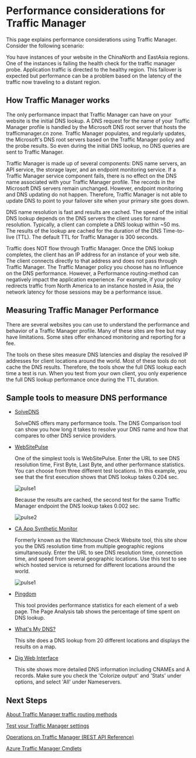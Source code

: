 ﻿<properties
   pageTitle="Performance considerations for Azure Traffic Manager | Azure"
   description="Understand performance on Traffic Manager and how to test performance of your website when using Traffic Manager"
   services="traffic-manager"
   documentationCenter=""
   authors="sdwheeler"
   manager="carmonm"
    editor=""
/>
<tags
    ms.service="traffic-manager"
    ms.devlang="na"
    ms.topic="article"
    ms.tgt_pltfrm="na"
    ms.workload="infrastructure-services"
    ms.date="10/11/2016"
    wacn.date=""
    ms.author="sewhee"
/>


# Performance considerations for Traffic Manager

This page explains performance considerations using Traffic Manager. Consider the following scenario:

You have instances of your website in the ChinaNorth and EastAsia regions. One of the instances is failing the health check for the traffic manager probe. Application traffic is directed to the healthy region. This failover is expected but performance can be a problem based on the latency of the traffic now traveling to a distant region.

## How Traffic Manager works

The only performance impact that Traffic Manager can have on your website is the initial DNS lookup. A DNS request for the name of your Traffic Manager profile is handled by the Microsoft DNS root server that hosts the trafficmanager.cn zone. Traffic Manager populates, and regularly updates, the Microsoft's DNS root servers based on the Traffic Manager policy and the probe results. So even during the initial DNS lookup, no DNS queries are sent to Traffic Manager.

Traffic Manager is made up of several components: DNS name servers, an API service, the storage layer, and an endpoint monitoring service. If a Traffic Manager service component fails, there is no effect on the DNS name associated with your Traffic Manager profile. The records in the Microsoft DNS servers remain unchanged. However, endpoint monitoring and DNS updating do not happen. Therefore, Traffic Manager is not able to update DNS to point to your failover site when your primary site goes down.

DNS name resolution is fast and results are cached. The speed of the initial DNS lookup depends on the DNS servers the client uses for name resolution. Typically, a client can complete a DNS lookup within ~50 ms. The results of the lookup are cached for the duration of the DNS Time-to-live (TTL). The default TTL for Traffic Manager is 300 seconds.

Traffic does NOT flow through Traffic Manager. Once the DNS lookup completes, the client has an IP address for an instance of your web site. The client connects directly to that address and does not pass through Traffic Manager. The Traffic Manager policy you choose has no influence on the DNS performance. However, a Performance routing-method can negatively impact the application experience. For example, if your policy redirects traffic from North America to an instance hosted in Asia, the network latency for those sessions may be a performance issue.

## Measuring Traffic Manager Performance

There are several websites you can use to understand the performance and behavior of a Traffic Manager profile. Many of these sites are free but may have limitations. Some sites offer enhanced monitoring and reporting for a fee.

The tools on these sites measure DNS latencies and display the resolved IP addresses for client locations around the world. Most of these tools do not cache the DNS results. Therefore, the tools show the full DNS lookup each time a test is run. When you test from your own client, you only experience the full DNS lookup performance once during the TTL duration.

## Sample tools to measure DNS performance

- [SolveDNS](http://www.solvedns.com/dns-comparison/)

    SolveDNS offers many performance tools. The DNS Comparison tool can show you how long it takes to resolve your DNS name and how that compares to other DNS service providers.

- [WebSitePulse](http://www.websitepulse.com/help/tools.php)

    One of the simplest tools is WebSitePulse. Enter the URL to see DNS resolution time, First Byte, Last Byte, and other performance statistics. You can choose from three different test locations. In this example, you see that the first execution shows that DNS lookup takes 0.204 sec.

    ![pulse1](./media/traffic-manager-performance-considerations/traffic-manager-web-site-pulse.png)

    Because the results are cached, the second test for the same Traffic Manager endpoint the DNS lookup takes 0.002 sec.

    ![pulse2](./media/traffic-manager-performance-considerations/traffic-manager-web-site-pulse2.png)

- [CA App Synthetic Monitor](https://asm.ca.com/en/checkit.php)

    Formerly known as the Watchmouse Check Website tool, this site show you the DNS resolution time from multiple geographic regions simultaneously. Enter the URL to see DNS resolution time, connection time, and speed from several geographic locations. Use this test to see which hosted service is returned for different locations around the world.

    ![pulse1](./media/traffic-manager-performance-considerations/traffic-manager-web-site-watchmouse.png)

- [Pingdom](http://tools.pingdom.com/)

    This tool provides performance statistics for each element of a web page. The Page Analysis tab shows the percentage of time spent on DNS lookup.

- [What's My DNS?](http://www.whatsmydns.net/)

    This site does a DNS lookup from 20 different locations and displays the results on a map.

- [Dig Web Interface](http://www.digwebinterface.com)

 
    This site shows more detailed DNS information including CNAMEs and A records. Make sure you check the 'Colorize output' and 'Stats' under options, and select 'All' under Nameservers.

## Next Steps


[About Traffic Manager traffic routing methods](/documentation/articles/traffic-manager-routing-methods/)

[Test your Traffic Manager settings](/documentation/articles/traffic-manager-testing-settings/)

[Operations on Traffic Manager (REST API Reference)](https://msdn.microsoft.com/zh-cn/library/hh758255.aspx)

[Azure Traffic Manager Cmdlets](https://msdn.microsoft.com/zh-cn/library/dn690250.aspx)
 
